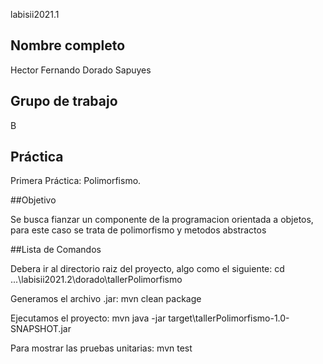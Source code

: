 labisii2021.1

## Nombre completo

Hector Fernando Dorado Sapuyes

## Grupo de trabajo

B

## Práctica

Primera Práctica: Polimorfismo.

##Objetivo

Se busca fianzar un componente de la programacion orientada a objetos, 
para este caso se trata de polimorfismo y metodos abstractos

##Lista de Comandos


Debera ir al directorio raiz del proyecto, algo como el siguiente:
cd ...\labisii2021.2\dorado\tallerPolimorfismo


Generamos el archivo .jar:
mvn clean package


Ejecutamos el proyecto:
mvn java -jar target\tallerPolimorfismo-1.0-SNAPSHOT.jar

Para mostrar las pruebas unitarias:
mvn test
